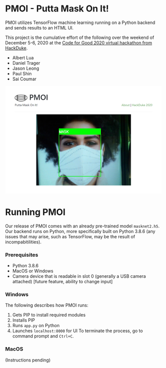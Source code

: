 # PMOI - Putta Mask On It!

PMOI utilizes TensorFlow machine learning running on a Python backend and sends results to an HTML UI.

This project is the cumulative effort of the following over the weekend of December 5-6, 2020 at the [Code for Good 2020 virtual hackathon from HackDuke](https://hackduke.org/).
* Albert Lua
* Daniel Trager
* Jason Leong
* Paul Shin
* Sai Coumar

![Sample UI screenshot](https://github.com/saiccoumar/PMOI/blob/main/sample.png?raw=true)

# Running PMOI
Our release of PMOI comes with an already pre-trained model `masknet2.h5`. Our backend runs on Python, more specifically built on Python 3.8.6 (any issues that may arise, such as TensorFlow, may be the result of incompabitilities).

### Prerequisites
* Python 3.8.6
* MacOS or Windows
* Camera device that is readable in slot 0 (generally a USB camera attached) [future feature, ability to change input]

### Windows
The following describes how PMOI runs:
1. Gets PIP to install required modules
2. Installs PIP
3. Runs `app.py` on Python
4. Launches `localhost:8000` for UI
To terminate the process, go to command prompt and `Ctrl+C`.

### MacOS
(Instructions pending)
